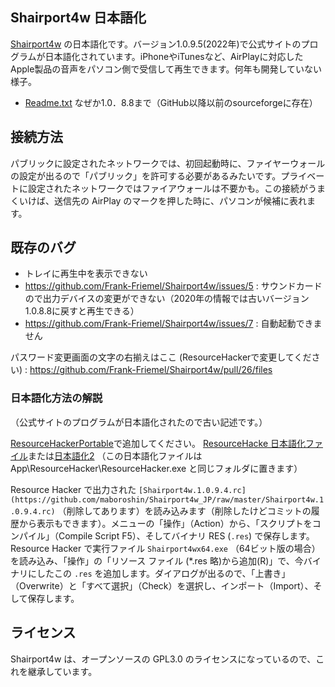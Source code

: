 ## Shairport4w 日本語化

[Shairport4w](https://github.com/Frank-Friemel/Shairport4w) の日本語化です。バージョン1.0.9.5(2022年)で公式サイトのプログラムが日本語化されています。iPhoneやiTunesなど、AirPlayに対応したApple製品の音声をパソコン側で受信して再生できます。何年も開発していない様子。

* [Readme.txt](https://sourceforge.net/projects/shairport4w/files/) なぜか1.0．8.8まで（GitHub以降以前のsourceforgeに存在）

## 接続方法
パブリックに設定されたネットワークでは、初回起動時に、ファイヤーウォールの設定が出るので「パブリック」を許可する必要があるみたいです。プライベートに設定されたネットワークではファイアウォールは不要かも。この接続がうまくいけば、送信先の AirPlay のマークを押した時に、パソコンが候補に表れます。

## 既存のバグ

* トレイに再生中を表示できない
* https://github.com/Frank-Friemel/Shairport4w/issues/5 : サウンドカードので出力デバイスの変更ができない（2020年の情報では古いバージョン1.0.8.8に戻すと再生できる）
* https://github.com/Frank-Friemel/Shairport4w/issues/7 : 自動起動できません

パスワード変更画面の文字の右揃えはここ (ResourceHackerで変更してください) :  https://github.com/Frank-Friemel/Shairport4w/pull/26/files

### 日本語化方法の解説
（公式サイトのプログラムが日本語化されたので古い記述です。）

[ResourceHackerPortable](https://portableapps.com/apps/utilities/resource-hacker-portable)で追加してください。 [ResourceHacke 日本語化ファイル](https://github.com/Rukoto/Toy-Box)または[日本語化2](https://wwwcfe.hatenablog.com/entry/20100917/resourcehacker) （この日本語化ファイルは App\ResourceHacker\ResourceHacker.exe と同じフォルダに置きます）

Resource Hacker で出力された ```[Shairport4w.1.0.9.4.rc](https://github.com/maboroshin/Shairport4w_JP/raw/master/Shairport4w.1.0.9.4.rc)``` （削除してあります）を読み込みます（削除したけどコミットの履歴から表示もできます）。メニューの「操作」（Action）から、「スクリプトをコンパイル」（Compile Script F5）、そしてバイナリ RES (```.res```) で保存します。Resource Hacker で実行ファイル ```Shairport4wx64.exe``` （64ビット版の場合）を読み込み、「操作」の「リソース ファイル (*.res 略)から追加(R)」で、今バイナリにしたこの ```.res``` を追加します。ダイアログが出るので、「上書き」（Overwrite）と「すべて選択」（Check）を選択し、インポート（Import）、そして保存します。

## ライセンス
Shairport4w は、オープンソースの GPL3.0 のライセンスになっているので、これを継承しています。
